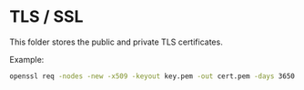 # TLS / SSL

This folder stores the public and private TLS certificates.

Example:

```bash
openssl req -nodes -new -x509 -keyout key.pem -out cert.pem -days 3650 -subj '/CN=localhost'
```